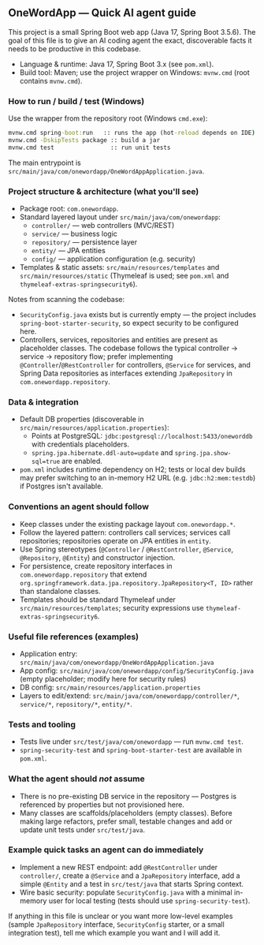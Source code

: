 ## OneWordApp — Quick AI agent guide

This project is a small Spring Boot web app (Java 17, Spring Boot 3.5.6). The goal of this file is to give an AI coding agent the exact, discoverable facts it needs to be productive in this codebase.

- Language & runtime: Java 17, Spring Boot 3.x (see `pom.xml`).
- Build tool: Maven; use the project wrapper on Windows: `mvnw.cmd` (root contains `mvnw.cmd`).

### How to run / build / test (Windows)
Use the wrapper from the repository root (Windows `cmd.exe`):

```cmd
mvnw.cmd spring-boot:run   :: runs the app (hot-reload depends on IDE)
mvnw.cmd -DskipTests package :: build a jar
mvnw.cmd test                :: run unit tests
```

The main entrypoint is `src/main/java/com/onewordapp/OneWordAppApplication.java`.

### Project structure & architecture (what you'll see)
- Package root: `com.onewordapp`.
- Standard layered layout under `src/main/java/com/onewordapp`:
  - `controller/` — web controllers (MVC/REST)
  - `service/` — business logic
  - `repository/` — persistence layer
  - `entity/` — JPA entities
  - `config/` — application configuration (e.g. security)
- Templates & static assets: `src/main/resources/templates` and `src/main/resources/static` (Thymeleaf is used; see `pom.xml` and `thymeleaf-extras-springsecurity6`).

Notes from scanning the codebase:
- `SecurityConfig.java` exists but is currently empty — the project includes `spring-boot-starter-security`, so expect security to be configured here.
- Controllers, services, repositories and entities are present as placeholder classes. The codebase follows the typical controller -> service -> repository flow; prefer implementing `@Controller`/`@RestController` for controllers, `@Service` for services, and Spring Data repositories as interfaces extending `JpaRepository` in `com.onewordapp.repository`.

### Data & integration
- Default DB properties (discoverable in `src/main/resources/application.properties`):
  - Points at PostgreSQL: `jdbc:postgresql://localhost:5433/oneworddb` with credentials placeholders.
  - `spring.jpa.hibernate.ddl-auto=update` and `spring.jpa.show-sql=true` are enabled.
- `pom.xml` includes runtime dependency on H2; tests or local dev builds may prefer switching to an in-memory H2 URL (e.g. `jdbc:h2:mem:testdb`) if Postgres isn't available.

### Conventions an agent should follow
- Keep classes under the existing package layout `com.onewordapp.*`.
- Follow the layered pattern: controllers call services; services call repositories; repositories operate on JPA entities in `entity`.
- Use Spring stereotypes (`@Controller` / `@RestController`, `@Service`, `@Repository`, `@Entity`) and constructor injection.
- For persistence, create repository interfaces in `com.onewordapp.repository` that extend `org.springframework.data.jpa.repository.JpaRepository<T, ID>` rather than standalone classes.
- Templates should be standard Thymeleaf under `src/main/resources/templates`; security expressions use `thymeleaf-extras-springsecurity6`.

### Useful file references (examples)
- Application entry: `src/main/java/com/onewordapp/OneWordAppApplication.java`
- App config: `src/main/java/com/onewordapp/config/SecurityConfig.java` (empty placeholder; modify here for security rules)
- DB config: `src/main/resources/application.properties`
- Layers to edit/extend: `src/main/java/com/onewordapp/controller/*`, `service/*`, `repository/*`, `entity/*`.

### Tests and tooling
- Tests live under `src/test/java/com/onewordapp` — run `mvnw.cmd test`.
- `spring-security-test` and `spring-boot-starter-test` are available in `pom.xml`.

### What the agent should *not* assume
- There is no pre-existing DB service in the repository — Postgres is referenced by properties but not provisioned here.
- Many classes are scaffolds/placeholders (empty classes). Before making large refactors, prefer small, testable changes and add or update unit tests under `src/test/java`.

### Example quick tasks an agent can do immediately
- Implement a new REST endpoint: add `@RestController` under `controller/`, create a `@Service` and a `JpaRepository` interface, add a simple `@Entity` and a test in `src/test/java` that starts Spring context.
- Wire basic security: populate `SecurityConfig.java` with a minimal in-memory user for local testing (tests should use `spring-security-test`).

If anything in this file is unclear or you want more low-level examples (sample `JpaRepository` interface, `SecurityConfig` starter, or a small integration test), tell me which example you want and I will add it.
